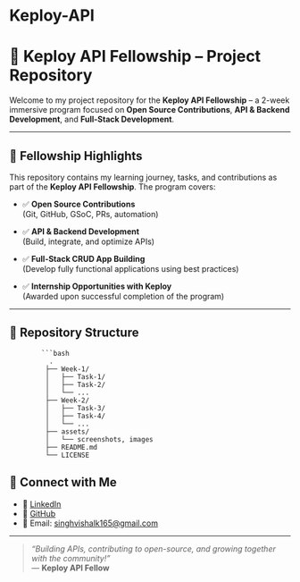 # Keploy-API
# 🚀 Keploy API Fellowship – Project Repository

Welcome to my project repository for the **Keploy API Fellowship** – a 2-week immersive program focused on **Open Source Contributions**, **API & Backend Development**, and **Full-Stack Development**.

---

## 📌 Fellowship Highlights

This repository contains my learning journey, tasks, and contributions as part of the **Keploy API Fellowship**. The program covers:

- ✅ **Open Source Contributions**  
  (Git, GitHub, GSoC, PRs, automation)

- ✅ **API & Backend Development**  
  (Build, integrate, and optimize APIs)

- ✅ **Full-Stack CRUD App Building**  
  (Develop fully functional applications using best practices)

- ✅ **Internship Opportunities with Keploy**  
  (Awarded upon successful completion of the program)

---

## 📁 Repository Structure

            ```bash
              .
             ├── Week-1/
             │   ├── Task-1/
             │   ├── Task-2/
             │   └── ...
             ├── Week-2/
             │   ├── Task-3/
             │   ├── Task-4/
             │   └── ...
             ├── assets/
             │   └── screenshots, images
             ├── README.md
             └── LICENSE

## 🤝 Connect with Me

- 🔗 [LinkedIn](https://www.linkedin.com/in/vishal--kashyap/)
- 🐙 [GitHub](https://github.com/vishalsiingh)
- 📧 Email: [singhvishalk165@gmail.com](singhvishalk165@gmail.com)

---

> _“Building APIs, contributing to open-source, and growing together with the community!”_  
> — **Keploy API Fellow**
